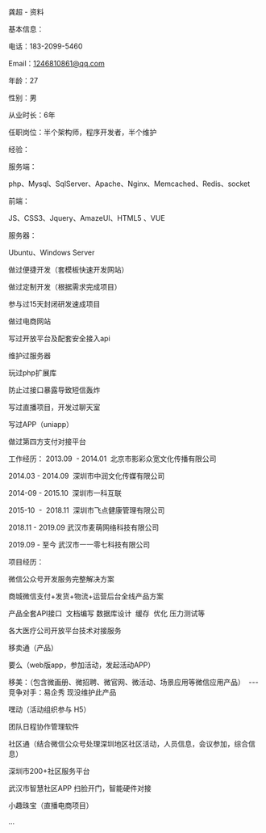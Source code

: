 龚超 - 资料

基本信息：

电话：183-2099-5460

Email：1246810861@qq.com

年龄：27

性别：男

从业时长：6年

任职岗位：半个架构师，程序开发者，半个维护




经验：

服务端：

php、Mysql、SqlServer、Apache、Nginx、Memcached、Redis、socket

前端：

JS、CSS3、Jquery、AmazeUI、HTML5 、VUE

服务器：

Ubuntu、Windows Server

做过便捷开发（套模板快速开发网站）

做过定制开发（根据需求完成项目）

参与过15天封闭研发速成项目

做过电商网站

写过开放平台及配套安全接入api

维护过服务器

玩过php扩展库

防止过接口暴露导致短信轰炸

写过直播项目，开发过聊天室

写过APP（uniapp）

做过第四方支付对接平台

工作经历：
2013.09  -  2014.01  北京市影彩众宽文化传播有限公司

2014.03  -  2014.09  深圳市中润文化传媒有限公司

2014-09  -  2015.10  深圳市一科互联

2015-10  -  2018.11  深圳市飞点健康管理有限公司

2018.11  -  2019.09  武汉市麦萌网络科技有限公司

2019.09  -  至今     武汉市一一零七科技有限公司


项目经历：

微信公众号开发服务完整解决方案

商城微信支付+发货+物流+运营后台全线产品方案

产品全套API接口  文档编写 数据库设计  缓存  优化 压力测试等

各大医疗公司开放平台技术对接服务

移卖通（产品）

要么（web版app，参加活动，发起活动APP）

移美：（包含微画册、微招聘、微官网、微活动、场景应用等微信应用产品）  ---竞争对手：易企秀 现没维护此产品

嘿动（活动组织参与 H5）

团队日程协作管理软件

社区通（结合微信公众号处理深圳地区社区活动，人员信息，会议参加，综合信息）

深圳市200+社区服务平台

武汉市智慧社区APP  扫脸开门，智能硬件对接

小趣珠宝（直播电商项目）

...
